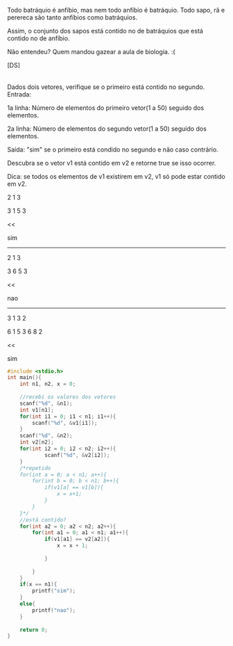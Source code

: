 Todo batráquio é anfíbio, mas nem todo anfíbio é batráquio. Todo sapo, rã e perereca são tanto anfíbios
como batráquios. 

Assim, o conjunto dos sapos está contido no de batráquios que está contido no de anfíbio.

Não entendeu? Quem mandou gazear a aula de biologia. :(

[DS]

######

Dados dois vetores, verifique se o primeiro está contido no segundo.
Entrada:

1a linha: Número de elementos do primeiro vetor(1 a 50) seguido dos elementos.

2a linha: Número de elementos do segundo vetor(1 a 50) seguido dos elementos.

Saída: "sim" se o primeiro está condido no segundo e não caso contrário.

Descubra se o vetor v1 está contido em v2 e retorne true se isso ocorrer.

Dica: se todos os elementos de v1 existirem em v2, v1 só pode estar
contido em v2.

>>
2 1 3

3 1 5 3

<<

sim

---
>>
2 1 3

3 6 5 3

<<

nao

---
>> 
3 1 3 2

6 1 5 3 6 8 2

<<

sim

``` c
#include <stdio.h>
int main(){
    int n1, n2, x = 0;
    
    //recebi os valores dos vetores 
    scanf("%d", &n1);
    int v1[n1];
    for(int i1 = 0; i1 < n1; i1++){
        scanf("%d", &v1[i1]);
    }
    scanf("%d", &n2);
    int v2[n2];
    for(int i2 = 0; i2 < n2; i2++){
            scanf("%d", &v2[i2]);
    }
    /*repetido
    for(int a = 0; a < n1; a++){
        for(int b = 0; b < n1; b++){
            if(v1[a] == v1[b]){
                x = x+1;
            }
        }
    }*/
    //está contido?
    for(int a2 = 0; a2 < n2; a2++){
        for(int a1 = 0; a1 < n1; a1++){
            if(v1[a1] == v2[a2]){
                x = x + 1;
               
            }
           
        }
    }
    if(x == n1){
        printf("sim");
    }
    else{
        printf("nao");
    }
    
    return 0;
}
```
